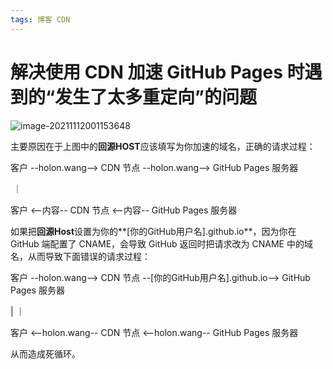 ```yaml
---
tags: 博客 CDN
---
```


# 解决使用 CDN 加速 GitHub Pages 时遇到的“发生了太多重定向”的问题

![image-20211112001153648](https://cdn.jsdelivr.net/gh/wholon/image@main/uPic/image-20211112001153648.png)

主要原因在于上图中的**回源HOST**应该填写为你加速的域名，正确的请求过程：

客户 --holon.wang--> CDN 节点 --holon.wang--> GitHub Pages 服务器

​																									｜

客户    <--内容--          CDN 节点	<--内容-- 		GitHub Pages 服务器



如果把**回源Host**设置为你的**[你的GitHub用户名].github.io**，因为你在 GitHub 端配置了 CNAME，会导致 GitHub 返回时把请求改为 CNAME 中的域名，从而导致下面错误的请求过程：

客户 --holon.wang--> CDN 节点 --[你的GitHub用户名].github.io--> GitHub Pages 服务器

|​																									｜

客户    <--holon.wang--          CDN 节点	<--holon.wang-- 		GitHub Pages 服务器

从而造成死循环。

